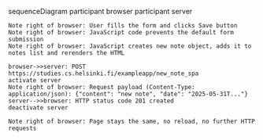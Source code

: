 sequenceDiagram
participant browser
participant server

    Note right of browser: User fills the form and clicks Save button
    Note right of browser: JavaScript code prevents the default form submission
    Note right of browser: JavaScript creates new note object, adds it to notes list and rerenders the HTML

    browser->>server: POST https://studies.cs.helsinki.fi/exampleapp/new_note_spa
    activate server
    Note right of browser: Request payload (Content-Type: application/json): {"content": "new note", "date": "2025-05-31T..."}
    server-->>browser: HTTP status code 201 created
    deactivate server

    Note right of browser: Page stays the same, no reload, no further HTTP requests
